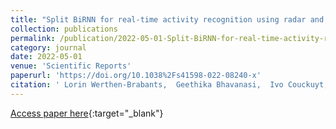```yaml
---
title: "Split BiRNN for real-time activity recognition using radar and deep learning"
collection: publications
permalink: /publication/2022-05-01-Split-BiRNN-for-real-time-activity-recognition-using-radar-and-deep-learning
category: journal
date: 2022-05-01
venue: 'Scientific Reports'
paperurl: 'https://doi.org/10.1038%2Fs41598-022-08240-x'
citation: ' Lorin Werthen-Brabants,  Geethika Bhavanasi,  Ivo Couckuyt,  Tom Dhaene,  Dirk Deschrijver, &quot;Split BiRNN for real-time activity recognition using radar and deep learning.&quot; Scientific Reports, 2022.'
---
```

[Access paper here](https://doi.org/10.1038%2Fs41598-022-08240-x){:target="_blank"}
